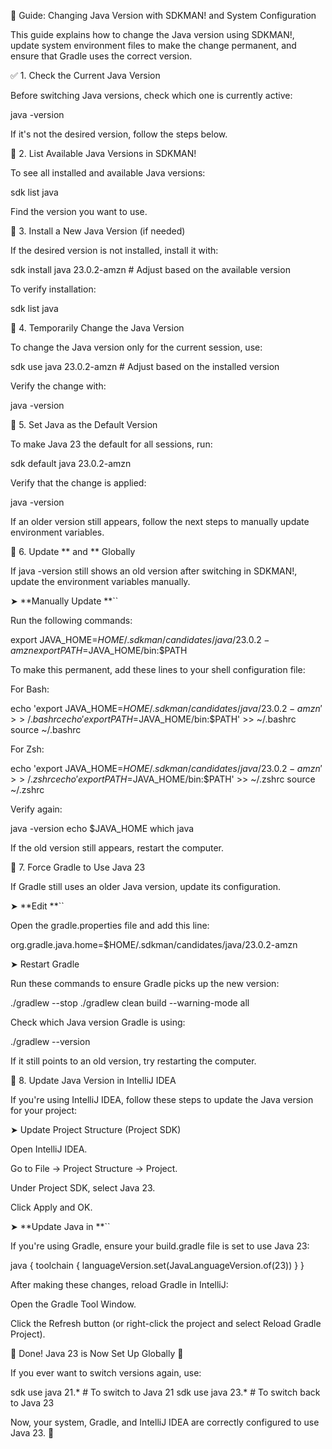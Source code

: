 📌 Guide: Changing Java Version with SDKMAN! and System Configuration

This guide explains how to change the Java version using SDKMAN!, update system environment files to make the change permanent, and ensure that Gradle uses the correct version.

✅ 1. Check the Current Java Version

Before switching Java versions, check which one is currently active:

java -version

If it's not the desired version, follow the steps below.

🔄 2. List Available Java Versions in SDKMAN!

To see all installed and available Java versions:

sdk list java

Find the version you want to use.

🔹 3. Install a New Java Version (if needed)

If the desired version is not installed, install it with:

sdk install java 23.0.2-amzn  # Adjust based on the available version

To verify installation:

sdk list java

🔄 4. Temporarily Change the Java Version

To change the Java version only for the current session, use:

sdk use java 23.0.2-amzn  # Adjust based on the installed version

Verify the change with:

java -version

🔄 5. Set Java as the Default Version

To make Java 23 the default for all sessions, run:

sdk default java 23.0.2-amzn

Verify that the change is applied:

java -version

If an older version still appears, follow the next steps to manually update environment variables.

🔧 6. Update ** and ** Globally

If java -version still shows an old version after switching in SDKMAN!, update the environment variables manually.

➤ **Manually Update **``

Run the following commands:

export JAVA_HOME=$HOME/.sdkman/candidates/java/23.0.2-amzn
export PATH=$JAVA_HOME/bin:$PATH

To make this permanent, add these lines to your shell configuration file:

For Bash:

echo 'export JAVA_HOME=$HOME/.sdkman/candidates/java/23.0.2-amzn' >> ~/.bashrc
echo 'export PATH=$JAVA_HOME/bin:$PATH' >> ~/.bashrc
source ~/.bashrc

For Zsh:

echo 'export JAVA_HOME=$HOME/.sdkman/candidates/java/23.0.2-amzn' >> ~/.zshrc
echo 'export PATH=$JAVA_HOME/bin:$PATH' >> ~/.zshrc
source ~/.zshrc

Verify again:

java -version
echo $JAVA_HOME
which java

If the old version still appears, restart the computer.

🔹 7. Force Gradle to Use Java 23

If Gradle still uses an older Java version, update its configuration.

➤ **Edit **``

Open the gradle.properties file and add this line:

org.gradle.java.home=$HOME/.sdkman/candidates/java/23.0.2-amzn

➤ Restart Gradle

Run these commands to ensure Gradle picks up the new version:

./gradlew --stop
./gradlew clean build --warning-mode all

Check which Java version Gradle is using:

./gradlew --version

If it still points to an old version, try restarting the computer.

🔹 8. Update Java Version in IntelliJ IDEA

If you're using IntelliJ IDEA, follow these steps to update the Java version for your project:

➤ Update Project Structure (Project SDK)

Open IntelliJ IDEA.

Go to File → Project Structure → Project.

Under Project SDK, select Java 23.

Click Apply and OK.

➤ **Update Java in **``

If you're using Gradle, ensure your build.gradle file is set to use Java 23:

java {
toolchain {
languageVersion.set(JavaLanguageVersion.of(23))
}
}

After making these changes, reload Gradle in IntelliJ:

Open the Gradle Tool Window.

Click the Refresh button (or right-click the project and select Reload Gradle Project).

🎯 Done! Java 23 is Now Set Up Globally 🚀

If you ever want to switch versions again, use:

sdk use java 21.*  # To switch to Java 21
sdk use java 23.*  # To switch back to Java 23

Now, your system, Gradle, and IntelliJ IDEA are correctly configured to use Java 23. 🚀